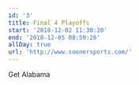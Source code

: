 ```yaml
---
id: '3'
title: Final 4 Playoffs
start: '2018-12-02 11:30:20'
end: '2018-12-05 08:59:20'
allDay: true
url: 'http://www.soonersports.com/'
---
```

Get Alabama
